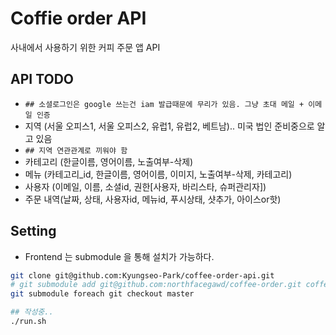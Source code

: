 # Coffie order API
사내에서 사용하기 위한 커피 주문 앱 API 

## API TODO
 - `## 소셜로그인은 google 쓰는건 iam 발급때문에 무리가 있음. 그냥 초대 메일 + 이메일 인증`
 - 지역 (서울 오피스1, 서울 오피스2, 유럽1, 유럽2, 베트남).. 미국 법인 준비중으로 알고 있음
 - `## 지역 연관관계로 끼워야 함`
 - 카테고리 (한글이름, 영어이름, 노출여부-삭제)
 - 메뉴 (카테고리_id, 한글이름, 영어이름, 이미지, 노출여부-삭제, 카테고리)
 - 사용자 (이메일, 이름, 소셜id, 권한[사용자, 바리스타, 슈퍼관리자])
 - 주문 내역(날짜, 상태, 사용자id, 메뉴id, 푸시상태, 샷추가, 아이스or핫)

## Setting 
 - Frontend 는 submodule 을 통해 설치가 가능하다.
``` bash
git clone git@github.com:Kyungseo-Park/coffee-order-api.git
# git submodule add git@github.com:northfacegawd/coffee-order.git coffee-order
git submodule foreach git checkout master

## 작성중..
./run.sh
```
